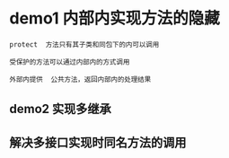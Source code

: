 # demo1   内部内实现方法的隐藏
    protect  方法只有其子类和同包下的内可以调用
    
    受保护的方法可以通过内部内的方式调用
    
    外部内提供  公共方法，返回内部内的处理结果
## demo2  实现多继承

## 解决多接口实现时同名方法的调用